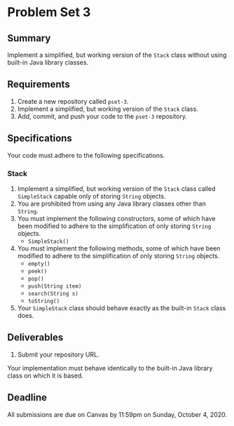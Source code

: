 # Problem Set 3

## **Summary**

Implement a simplified, but working version of the `Stack` class without using built-in Java library classes.

## Requirements

1. Create a new repository called `pset-3`.
2. Implement a simplified, but working version of the `Stack` class.
3. Add, commit, and push your code to the `pset-3` repository.

## Specifications

Your code must adhere to the following specifications.

### Stack

1. Implement a simplified, but working version of the `Stack` class called `SimpleStack` capable only of storing `String` objects.
2. You are prohibited from using any Java library classes other than `String`.
3. You must implement the following constructors, some of which have been modified to adhere to the simplification of only storing `String` objects.
   * `SimpleStack()`
4. You must implement the following methods, some of which have been modified to adhere to the simplification of only storing `String` objects.
   * `empty()`
   * `peek()`
   * `pop()`
   * `push(String item)`
   * `search(String s)`
   * `toString()`
5. Your `SimpleStack` class should behave exactly as the built-in `Stack` class does.

## Deliverables

1. Submit your repository URL.

Your implementation must behave identically to the built-in Java library class on which it is based.

## Deadline

All submissions are due on Canvas by 11:59pm on Sunday, October 4, 2020.

